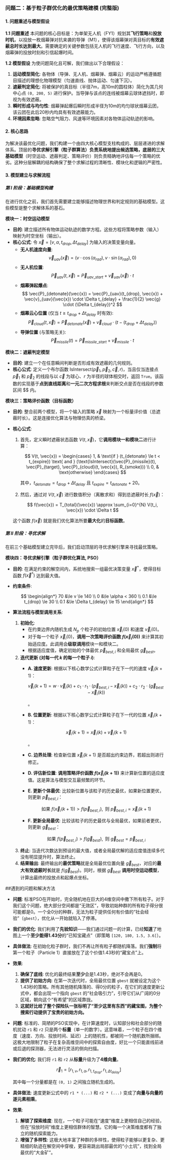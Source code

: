 ### **问题二：基于粒子群优化的最优策略建模 (完整版)**

#### **1. 问题重述与模型假设**

**1.1 问题重述**
本问题的核心目标是：为单架无人机（FY1）规划其**飞行策略**和**投放时机**，以投放一枚烟幕弹对抗来袭的导弹（M1），使得该烟幕弹对真目标的**有效遮蔽总时长达到最大**。需要确定的关键参数包括无人机的飞行速度、飞行方向，以及烟幕弹的投放时刻和引信起爆时间。

**1.2 模型假设**
为使问题简化且可解，我们做出以下合理假设：

1. **运动模型简化**: 各物体（导弹、无人机、烟幕弹、烟幕云）的运动严格遵循题目描述的理想化物理模型（匀速直线、抛体运动、匀速下沉）。
2. **遮蔽判定简化**: 将被保护的真目标（半径7m，高10m的圆柱体）简化为其几何中心点 `(0, 200, 5)` 进行保护。当导弹与该点的连线被烟幕云球体遮挡时，即视为有效遮蔽。
3. **瞬时形成与均匀性**: 烟幕弹起爆后瞬时形成半径为10m的均匀球状烟幕云团，该云团在此后20秒内均具有有效遮蔽能力。
4. **环境因素忽略**: 忽略空气阻力、风速等环境因素对各物体运动轨迹的影响。

#### **2. 核心思路**

为解决该最优化问题，我们构建一个由四大核心模型支柱构成的、层层递进的求解体系。顶层的**寻优求解引擎（粒子群算法）**负责系统地提出候选策略，底层的**三大基础模型**（时空运动、遮蔽判定、策略评价）则负责精确地评估每一个策略的优劣。这种分层解耦的结构确保了整个求解过程的清晰性、模块化和逻辑的严密性。

#### **3. 模型建立与求解流程**

##### **第 I 阶段：基础模型构建**

在进行优化之前，我们首先需要建立能够描述物理世界和判定规则的基础模型。这些模型是整个求解体系的基石。

**模块一：时空运动模型**

* **目的**: 建立描述所有物体运动轨迹的数学方程。这些方程将策略参数（输入）映射为时空坐标（输出）。
* **核心公式**:
  令 $\vec{x} = [v, \alpha, t_{drop}, \Delta t_{delay}]$ 为输入的决策变量向量。
  * **无人机速度向量**:
    $$
    \vec{v}_{uav}(\vec{x}) = (v \cdot \cos(\alpha_{rad}), v \cdot \sin(\alpha_{rad}), 0)
    $$
  * **无人机位置**:
    $$
    \vec{P}_{uav}(t, \vec{x}) = \vec{P}_{uav\_start} + \vec{v}_{uav}(\vec{x}) \cdot t
    $$
  * **烟幕弹起爆点**:
    $$
    \vec{P}_{detonate}(\vec{x}) = \vec{P}_{uav}(t_{drop}, \vec{x}) + \vec{v}_{uav}(\vec{x}) \cdot \Delta t_{delay} + \frac{1}{2} \vec{g} \cdot (\Delta t_{delay})^2
    $$
  * **烟幕云心位置** (仅当 $t \ge t_{drop} + \Delta t_{delay}$ 时有效):
    $$
    \vec{P}_{cloud}(t, \vec{x}) = \vec{P}_{detonate}(\vec{x}) + \vec{v}_{cloud} \cdot (t - (t_{drop} + \Delta t_{delay}))
    $$
  * **导弹位置** (与策略无关):
    $$
    \vec{P}_{missile}(t) = \vec{P}_{missile\_start} + \vec{v}_{missile} \cdot t
    $$

**模块二：遮蔽判定模型**

* **目的**: 建立一个在任意瞬间判断是否形成有效遮蔽的几何规则。
* **核心公式**: 定义一个布尔函数 $\text{IsIntersect}(\vec{p}_1, \vec{p}_2, \vec{c}, r)$，当且仅当连接点 $\vec{p}_1$ 和 $\vec{p}_2$ 的线段与以 $\vec{c}$ 为球心、$r$ 为半径的球体相交时，返回 `True`。该函数的实现基于**点到直线距离**和**一元二次方程求根**来判断交点是否在线段的参数区间 $$ 内。

**模块三：策略评价函数（目标函数）**

* **目的**: 整合前两个模型，将一个输入的策略 $\vec{x}$ 映射为一个标量评价值（总遮蔽时长）。这是连接优化算法与物理仿真的桥梁。
* **核心公式**:

  1. 首先，定义瞬时遮蔽状态函数 $V(t, \vec{x})$，它**调用模块一和模块二**进行计算：

     $$
     V(t, \vec{x}) =
     \begin{cases}
     1, & \text{if } (t_{detonate} \le t < t_{expire}) \text{ and } (\text{IsIntersect}(\vec{P}_{missile}(t), \vec{P}_{target}, \vec{P}_{cloud}(t, \vec{x}), R_{smoke})) \\
     0, & \text{otherwise}
     \end{cases}
     $$

     其中，$t_{detonate} = t_{drop} + \Delta t_{delay}$ 且 $t_{expire} = t_{detonate} + 20$。
  2. 然后，通过对 $V(t, \vec{x})$ 进行数值积分（离散求和）得到总遮蔽时长 $f(\vec{x})$：

     $$
     f(\vec{x}) = T_{total}(\vec{x}) \approx \sum_{i=0}^{N} V(t_i, \vec{x}) \cdot \Delta t
     $$

  这个函数 $f(\vec{x})$ 就是我们优化算法所要**最大化**的**目标函数**。

##### **第 II 阶段：寻优求解**

在前三个基础模型建立完毕后，我们启动顶层的寻优求解引擎来寻找最优策略。

**模块四：寻优求解引擎（粒子群优化算法, PSO）**

* **目的**: 在满足约束的解空间内，系统地搜索一组最优决策变量 $\vec{x}^*$，使得目标函数 $f(\vec{x}^*)$ 达到最大值。
* **约束条件**:

  $$
  \begin{align*}
  70 &\le v \le 140 \\
  0 &\le \alpha < 360 \\
  0.1 &\le t_{drop} \le 30 \\
  0.1 &\le \Delta t_{delay} \le 15
  \end{align*}
  $$
* **算法流程与模型调用关系**:

  1. **初始化**:
     * 在约束边界内随机生成 $N_p$ 个粒子的初始位置 $\vec{x}_i(0)$ 和速度 $\vec{v}_i(0)$。
     * 对于每一个粒子 $\vec{x}_i(0)$，**调用一次策略评价函数 $f(\vec{x}_i(0))$** 来计算其初始适应度。此调用会**级联调用**模块一和模块二。
     * 根据适应度值，确定初始的个体最优 $\vec{p}_{best, i}$ 和全局最优 $\vec{g}_{best}$。
  2. **迭代更新 (对每一代 $k$ 的每一个粒子 $i$)**:
     * **A. 速度更新**: 根据以下核心数学公式计算粒子在下一代的速度 $\vec{v}_{i}(k+1)$：

       $$
       \vec{v}_{i}(k+1) = w \cdot \vec{v}_{i}(k) + c_1 \cdot r_1 \cdot (\vec{p}_{best, i} - \vec{x}_{i}(k)) + c_2 \cdot r_2 \cdot (\vec{g}_{best} - \vec{x}_{i}(k))
       $$

       。
     * **B. 位置更新**: 根据以下核心数学公式计算粒子在下一代的位置 $\vec{x}_{i}(k+1)$：

       $$
       \vec{x}_{i}(k+1) = \vec{x}_{i}(k) + \vec{v}_{i}(k+1)
       $$

       。
     * **C. 边界处理**: 检查新位置 $\vec{x}_{i}(k+1)$ 是否超出约束边界，若超出则进行修正。
     * **D. 评估新位置**: **调用策略评价函数 $f(\vec{x}_{i}(k+1))$** 来计算新位置的适应度值。这是算法与模型交互最频繁的环节。
     * **E. 更新个体最优**: 比较新位置与该粒子的历史最优，如果新位置更优，则更新 $\vec{p}_{best, i}$：

       $$
       \text{如果 } f(\vec{x}_{i}(k+1)) > f(\vec{p}_{best, i}), \text{ 则 } \vec{p}_{best, i} = \vec{x}_{i}(k+1)
       $$
     * **F. 更新全局最优**: 比较该粒子的历史最优与全局最优，如果前者更优，则更新 $\vec{g}_{best}$：

       $$
       \text{如果 } f(\vec{p}_{best, i}) > f(\vec{g}_{best}), \text{ 则 } \vec{g}_{best} = \vec{p}_{best, i}
       $$
  3. **终止**: 当迭代次数达到预设的最大值，或者全局最优解的适应度值连续多代没有明显提升时，算法终止。
  4. **结果输出**: 最终输出的**最优策略**就是全局最优位置向量 $\vec{g}_{best}$，对应的**最大有效遮蔽时长**就是 $f(\vec{g}_{best})$。同时，根据 $\vec{g}_{best}$ **调用时空运动模型**，计算出最终的投放点和起爆点坐标。





##遇到的问题和解决方法
* **问题**: 标准PSO在开始时，完全随机地在巨大的4维空间中撒下所有粒子。对于我们这个问题，绝大部分空间都是“无效区”，导致初始种群的所有粒子得分很可能都是0。一个全0分的种群，无法为粒子提供任何有价值的“社会经验”（`gbest`），优化从一开始就陷入了停滞。
* **我们的优化**: 我们利用了**先验知识**——我们通过问题一的计算，已经**知道**了地图上一个**至少能得1.43分**的“已知宝藏点”（即策略 `[120, 180, 1.5, 3.6]`）。
* **具体做法**: 在初始化粒子群时，我们不再让所有粒子都随机降落。我们**强制**将第一个粒子（Particle 1）直接放在了这个价值1.43秒的“藏宝点”上。
* **效果**:

  1. **确保了底线**: 优化的最终结果**至少**会是1.43秒，绝对不会再是0。
  2. **提供了初始方向**: 在第一次迭代时，全局最优位置 `gbest` 就被设定为这个1.43秒的策略。所有其他随机降落的、得0分的粒子，在它们的速度更新公式中，都会出现一个指向 `gbest` 的“社会吸引力”，引导它们从广阔的0分区域，朝向这个“有希望”的区域靠拢。
  3. **这就好比给了整个探险队一张标明了“至少这里有东西”的藏宝图，为整个搜索行动提供了宝贵的初始方向。**


* **问题**: 标准的、简陋的PSO实现中，在计算速度时，认知部分和社会部分的随机扰动 `r1` 和 `r2` 只是两个**标量**（单一的数字）。这意味着，一个粒子在四个维度（速度、方向、投放时间、延迟）上的随机性，都被同一个随机数所捆绑。这极大地限制了粒子在复杂高维空间中的探索自由度，好比一个只能直线前进或后退的探测器，无法进行灵活的侧向扫描。
* **我们的优化**: 我们将 `r1` 和 `r2` 从**标量**升级为了**4维向量**。

  $$
  \vec{r}_1 = [r_{1,v}, r_{1,\alpha}, r_{1,t_{drop}}, r_{1,\Delta t_{delay}}]
  $$

  其中每一个分量都是在 `(0, 1)` 之间独立随机生成的。
* **具体做法**: 速度更新公式中的 `r1 * (...)` 和 `r2 * (...)` 变成了**向量与向量的逐元素相乘**。
* **效果**:

  1. **解锁了探索维度**: 现在，一个粒子可能在“速度”维度上更相信自己的经验，但在“投放时间”维度上更相信群体的智慧。它的每一个决策维度都有了独立的随机探索能力。
  2. **增强了多样性**: 这极大地丰富了种群的多样性，使得粒子能够以更复杂、更精细的轨迹在解空间中穿梭，更容易跳出局部最优的“小土坑”，找到全局最优的“大金矿”。
